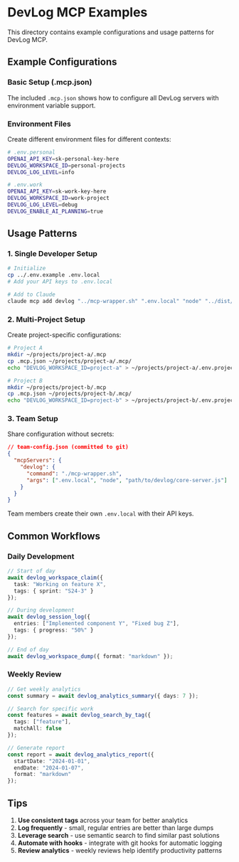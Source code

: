 # DevLog MCP Examples

This directory contains example configurations and usage patterns for DevLog MCP.

## Example Configurations

### Basic Setup (.mcp.json)

The included `.mcp.json` shows how to configure all DevLog servers with environment variable support.

### Environment Files

Create different environment files for different contexts:

```bash
# .env.personal
OPENAI_API_KEY=sk-personal-key-here
DEVLOG_WORKSPACE_ID=personal-projects
DEVLOG_LOG_LEVEL=info

# .env.work
OPENAI_API_KEY=sk-work-key-here
DEVLOG_WORKSPACE_ID=work-project
DEVLOG_LOG_LEVEL=debug
DEVLOG_ENABLE_AI_PLANNING=true
```

## Usage Patterns

### 1. Single Developer Setup

```bash
# Initialize
cp ../.env.example .env.local
# Add your API keys to .env.local

# Add to Claude
claude mcp add devlog "../mcp-wrapper.sh" ".env.local" "node" "../dist/servers/core-server.js"
```

### 2. Multi-Project Setup

Create project-specific configurations:

```bash
# Project A
mkdir ~/projects/project-a/.mcp
cp .mcp.json ~/projects/project-a/.mcp/
echo "DEVLOG_WORKSPACE_ID=project-a" > ~/projects/project-a/.env.project

# Project B
mkdir ~/projects/project-b/.mcp
cp .mcp.json ~/projects/project-b/.mcp/
echo "DEVLOG_WORKSPACE_ID=project-b" > ~/projects/project-b/.env.project
```

### 3. Team Setup

Share configuration without secrets:

```json
// team-config.json (committed to git)
{
  "mcpServers": {
    "devlog": {
      "command": "./mcp-wrapper.sh",
      "args": [".env.local", "node", "path/to/devlog/core-server.js"]
    }
  }
}
```

Team members create their own `.env.local` with their API keys.

## Common Workflows

### Daily Development

```typescript
// Start of day
await devlog_workspace_claim({
  task: "Working on feature X",
  tags: { sprint: "S24-3" }
});

// During development
await devlog_session_log({
  entries: ["Implemented component Y", "Fixed bug Z"],
  tags: { progress: "50%" }
});

// End of day
await devlog_workspace_dump({ format: "markdown" });
```

### Weekly Review

```typescript
// Get weekly analytics
const summary = await devlog_analytics_summary({ days: 7 });

// Search for specific work
const features = await devlog_search_by_tag({
  tags: ["feature"],
  matchAll: false
});

// Generate report
const report = await devlog_analytics_report({
  startDate: "2024-01-01",
  endDate: "2024-01-07",
  format: "markdown"
});
```

## Tips

1. **Use consistent tags** across your team for better analytics
2. **Log frequently** - small, regular entries are better than large dumps
3. **Leverage search** - use semantic search to find similar past solutions
4. **Automate with hooks** - integrate with git hooks for automatic logging
5. **Review analytics** - weekly reviews help identify productivity patterns
